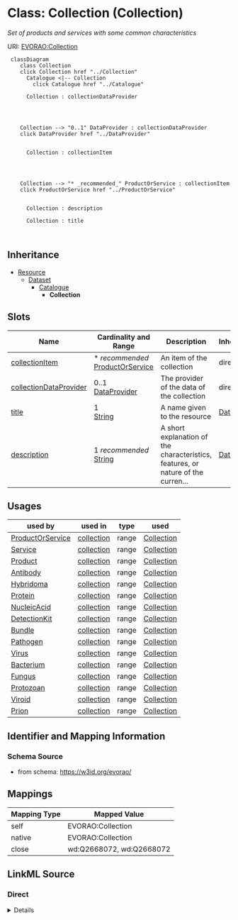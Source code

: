 

# Class: Collection (Collection) 


_Set of products and services with some common characteristics_





URI: [EVORAO:Collection](https://w3id.org/evorao/Collection)






```mermaid
 classDiagram
    class Collection
    click Collection href "../Collection"
      Catalogue <|-- Collection
        click Catalogue href "../Catalogue"
      
      Collection : collectionDataProvider
        
          
    
    
    Collection --> "0..1" DataProvider : collectionDataProvider
    click DataProvider href "../DataProvider"

        
      Collection : collectionItem
        
          
    
    
    Collection --> "* _recommended_" ProductOrService : collectionItem
    click ProductOrService href "../ProductOrService"

        
      Collection : description
        
      Collection : title
        
      
```





## Inheritance
* [Resource](Resource.md)
    * [Dataset](Dataset.md)
        * [Catalogue](Catalogue.md)
            * **Collection**



## Slots

| Name | Cardinality and Range | Description | Inheritance |
| ---  | --- | --- | --- |
| [collectionItem](collectionItem.md) | * _recommended_ <br/> [ProductOrService](ProductOrService.md) | An item of the collection | direct |
| [collectionDataProvider](collectionDataProvider.md) | 0..1 <br/> [DataProvider](DataProvider.md) | The provider of the data of the collection | direct |
| [title](title.md) | 1 <br/> [String](String.md) | A name given to the resource | [Dataset](Dataset.md) |
| [description](description.md) | 1 _recommended_ <br/> [String](String.md) | A short explanation of the characteristics, features, or nature of the curren... | [Dataset](Dataset.md) |





## Usages

| used by | used in | type | used |
| ---  | --- | --- | --- |
| [ProductOrService](ProductOrService.md) | [collection](collection.md) | range | [Collection](Collection.md) |
| [Service](Service.md) | [collection](collection.md) | range | [Collection](Collection.md) |
| [Product](Product.md) | [collection](collection.md) | range | [Collection](Collection.md) |
| [Antibody](Antibody.md) | [collection](collection.md) | range | [Collection](Collection.md) |
| [Hybridoma](Hybridoma.md) | [collection](collection.md) | range | [Collection](Collection.md) |
| [Protein](Protein.md) | [collection](collection.md) | range | [Collection](Collection.md) |
| [NucleicAcid](NucleicAcid.md) | [collection](collection.md) | range | [Collection](Collection.md) |
| [DetectionKit](DetectionKit.md) | [collection](collection.md) | range | [Collection](Collection.md) |
| [Bundle](Bundle.md) | [collection](collection.md) | range | [Collection](Collection.md) |
| [Pathogen](Pathogen.md) | [collection](collection.md) | range | [Collection](Collection.md) |
| [Virus](Virus.md) | [collection](collection.md) | range | [Collection](Collection.md) |
| [Bacterium](Bacterium.md) | [collection](collection.md) | range | [Collection](Collection.md) |
| [Fungus](Fungus.md) | [collection](collection.md) | range | [Collection](Collection.md) |
| [Protozoan](Protozoan.md) | [collection](collection.md) | range | [Collection](Collection.md) |
| [Viroid](Viroid.md) | [collection](collection.md) | range | [Collection](Collection.md) |
| [Prion](Prion.md) | [collection](collection.md) | range | [Collection](Collection.md) |






## Identifier and Mapping Information







### Schema Source


* from schema: https://w3id.org/evorao/




## Mappings

| Mapping Type | Mapped Value |
| ---  | ---  |
| self | EVORAO:Collection |
| native | EVORAO:Collection |
| close | wd:Q2668072, wd:Q2668072 |







## LinkML Source

<!-- TODO: investigate https://stackoverflow.com/questions/37606292/how-to-create-tabbed-code-blocks-in-mkdocs-or-sphinx -->

### Direct

<details>
```yaml
name: Collection
description: Set of products and services with some common characteristics
title: Collection
from_schema: https://w3id.org/evorao/
close_mappings:
- wd:Q2668072
- wd:Q2668072
is_a: Catalogue
slots:
- collectionItem
- collectionDataProvider
slot_usage:
  collectionItem:
    name: collectionItem
    description: An item of the collection
    title: collection item
    close_mappings:
    - dcat:resource
    domain_of:
    - Collection
    range: ProductOrService
    required: false
    recommended: true
    multivalued: true
  collectionDataProvider:
    name: collectionDataProvider
    description: The provider of the data of the collection
    title: collection data provider
    close_mappings:
    - dct:isReferencedBy
    domain_of:
    - Collection
    range: DataProvider
    required: false
    multivalued: false

```
</details>

### Induced

<details>
```yaml
name: Collection
description: Set of products and services with some common characteristics
title: Collection
from_schema: https://w3id.org/evorao/
close_mappings:
- wd:Q2668072
- wd:Q2668072
is_a: Catalogue
slot_usage:
  collectionItem:
    name: collectionItem
    description: An item of the collection
    title: collection item
    close_mappings:
    - dcat:resource
    domain_of:
    - Collection
    range: ProductOrService
    required: false
    recommended: true
    multivalued: true
  collectionDataProvider:
    name: collectionDataProvider
    description: The provider of the data of the collection
    title: collection data provider
    close_mappings:
    - dct:isReferencedBy
    domain_of:
    - Collection
    range: DataProvider
    required: false
    multivalued: false
attributes:
  collectionItem:
    name: collectionItem
    description: An item of the collection
    title: collection item
    from_schema: https://w3id.org/evorao/
    close_mappings:
    - dcat:resource
    rank: 1000
    alias: collectionItem
    owner: Collection
    domain_of:
    - Collection
    range: ProductOrService
    required: false
    recommended: true
    multivalued: true
  collectionDataProvider:
    name: collectionDataProvider
    description: The provider of the data of the collection
    title: collection data provider
    from_schema: https://w3id.org/evorao/
    close_mappings:
    - dct:isReferencedBy
    rank: 1000
    alias: collectionDataProvider
    owner: Collection
    domain_of:
    - Collection
    range: DataProvider
    required: false
    multivalued: false
  title:
    name: title
    description: A name given to the resource
    title: title
    comments:
    - 'The title of the item should be as short and descriptive as possible. E.g.
      for virus products it should basically be based on the following Pattern:

      ''Virus name'', ''virus host type'', ''collection year'', ''country of collection''
      ex ''suspected epidemiological origin'', ''genotype'', ''strain'', ''variant
      name or specific feature'
    from_schema: https://w3id.org/evorao/
    close_mappings:
    - rdfs:label
    rank: 1000
    slot_uri: dct:title
    alias: title
    owner: Collection
    domain_of:
    - Dataset
    - DataService
    - Publication
    - Term
    - License
    - Certification
    range: string
    required: true
    multivalued: false
  description:
    name: description
    description: A short explanation of the characteristics, features, or nature of
      the current item
    title: description
    comments:
    - 'Describe this item in few lines. This description will serve as a summary to
      present the resource.

      '
    from_schema: https://w3id.org/evorao/
    rank: 1000
    slot_uri: dct:description
    alias: description
    owner: Collection
    domain_of:
    - Dataset
    - DataService
    - Term
    - PersonOrOrganization
    - File
    - ContactPoint
    - License
    - Certification
    range: string
    required: true
    recommended: true
    multivalued: false

```
</details>